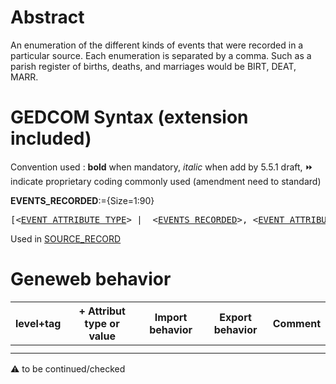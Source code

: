 ﻿# Abstract
An enumeration of the different kinds of events that were recorded in a particular source. Each
enumeration is separated by a comma. Such as a parish register of births, deaths, and marriages would
be BIRT, DEAT, MARR.


# GEDCOM Syntax (extension included)
Convention used : **bold** when mandatory, _italic_ when add by 5.5.1 draft, &#x23E9; indicate proprietary coding commonly used (amendment need to standard)<br />

**EVENTS_RECORDED**:={Size=1:90}
<pre>
[&lt;<a href=Ged.EVENT_ATTRIBUTE_TYPE.md>EVENT_ATTRIBUTE_TYPE</a>&gt; |  &lt;<a href=Ged.EVENTS_RECORDED.md>EVENTS_RECORDED</a>&gt;, &lt;<a href=Ged.EVENT_ATTRIBUTE_TYPE.md>EVENT_ATTRIBUTE_TYPE</a>&gt;]
</pre>
Used in <a href=Ged.SOURCE_RECORD.md>SOURCE_RECORD</a><br />

# Geneweb behavior

level+tag  | + Attribut type or value | Import behavior | Export behavior  | Comment 
---------- | ------------- | :---------------: | :-----------------:| -----------
  |  | | |
  |  | | |

:warning: to be continued/checked

